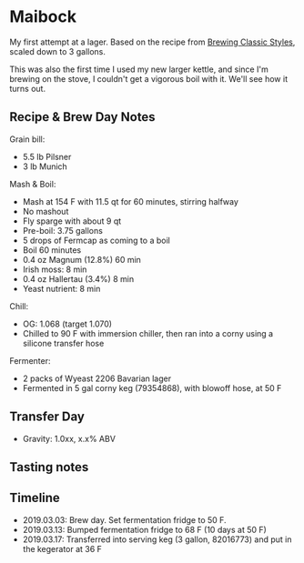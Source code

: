 # Maibock
My first attempt at a lager. Based on the recipe from [Brewing Classic Styles](http://www.amazon.com/Brewing-Classic-Styles-Winning-Recipes-ebook/dp/B002C1AJX8), scaled down to 3 gallons.

This was also the first time I used my new larger kettle, and since I'm brewing on the stove, I couldn't get a vigorous boil with it. We'll see how it turns out.

## Recipe & Brew Day Notes
Grain bill:
- 5.5 lb Pilsner
- 3 lb Munich

Mash & Boil:
- Mash at 154 F with 11.5 qt for 60 minutes, stirring halfway
- No mashout
- Fly sparge with about 9 qt
- Pre-boil: 3.75 gallons
- 5 drops of Fermcap as coming to a boil
- Boil 60 minutes
- 0.4 oz Magnum (12.8%) 60 min
- Irish moss: 8 min
- 0.4 oz Hallertau (3.4%) 8 min
- Yeast nutrient: 8 min

Chill:
- OG: 1.068 (target 1.070)
- Chilled to 90 F with immersion chiller, then ran into a corny using a silicone transfer hose

Fermenter:
- 2 packs of Wyeast 2206 Bavarian lager
- Fermented in 5 gal corny keg (79354868), with blowoff hose, at 50 F

## Transfer Day
- Gravity: 1.0xx, x.x% ABV

## Tasting notes

## Timeline
- 2019.03.03: Brew day. Set fermentation fridge to 50 F. 
- 2019.03.13: Bumped fermentation fridge to 68 F (10 days at 50 F)
- 2019.03.17: Transferred into serving keg (3 gallon, 82016773) and put in the kegerator at 36 F
